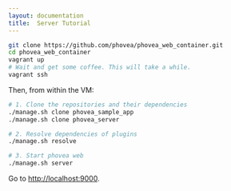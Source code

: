 ```yaml
---
layout: documentation
title:  Server Tutorial
---
```


```bash
git clone https://github.com/phovea/phovea_web_container.git
cd phovea_web_container
vagrant up
# Wait and get some coffee. This will take a while.
vagrant ssh
```

Then, from within the VM:

```bash
# 1. Clone the repositories and their dependencies
./manage.sh clone phovea_sample_app
./manage.sh clone phovea_server

# 2. Resolve dependencies of plugins
./manage.sh resolve

# 3. Start phovea web
./manage.sh server
```

Go to [http://localhost:9000](http://localhost:9000).

